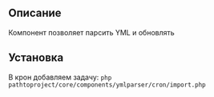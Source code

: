 ## Описание

Компонент позволяет парсить YML и обновлять

## Установка
В крон добавляем задачу:
`php pathtoproject/core/components/ymlparser/cron/import.php`